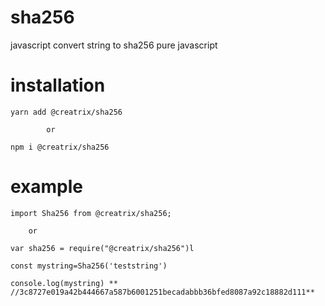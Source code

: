 # sha256
javascript convert string to sha256 pure javascript

# installation

```
yarn add @creatrix/sha256

        or

npm i @creatrix/sha256
```

# example
```
import Sha256 from @creatrix/sha256;

    or 

var sha256 = require("@creatrix/sha256")l
```

```
const mystring=Sha256('teststring') 

console.log(mystring) ** //3c8727e019a42b444667a587b6001251becadabbb36bfed8087a92c18882d111**
```
